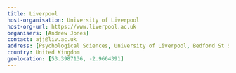 ```yaml
---
title: Liverpool 
host-organisation: University of Liverpool 
host-org-url: https://www.liverpool.ac.uk 
organisers: [Andrew Jones]
contact: ajj@liv.ac.uk 
address: [Psychological Sciences, University of Liverpool, Bedford St South, L62BA]
country: United Kingdom
geolocation: [53.3987136, -2.9664391]
---
```

